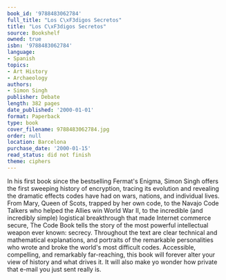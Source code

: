 ```yaml
---
book_id: '9788483062784'
full_title: "Los C\xF3digos Secretos"
title: "Los C\xF3digos Secretos"
source: Bookshelf
owned: true
isbn: '9788483062784'
language:
- Spanish
topics:
- Art History
- Archaeology
authors:
- Simon Singh
publisher: Debate
length: 382 pages
date_published: '2000-01-01'
format: Paperback
type: book
cover_filename: 9788483062784.jpg
order: null
location: Barcelona
purchase_date: '2000-01-15'
read_status: did not finish
theme: ciphers
---
```

In his first book since the bestselling Fermat's Enigma, Simon Singh offers the first sweeping history of encryption, tracing its evolution and revealing the dramatic effects codes have had on wars, nations, and individual lives. From Mary, Queen of Scots, trapped by her own code, to the Navajo Code Talkers who helped the Allies win World War II, to the incredible (and incredibly simple) logistical breakthrough that made Internet commerce secure, The Code Book tells the story of the most powerful intellectual weapon ever known: secrecy.
Throughout the text are clear technical and mathematical explanations, and portraits of the remarkable personalities who wrote and broke the world's most difficult codes. Accessible, compelling, and remarkably far-reaching, this book will forever alter your view of history and what drives it. It will also make yo wonder how private that e-mail you just sent really is.
